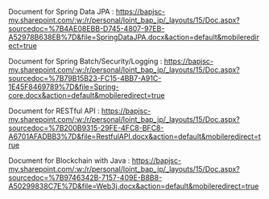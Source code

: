 Document for Spring Data JPA : https://bapjsc-my.sharepoint.com/:w:/r/personal/loint_bap_jp/_layouts/15/Doc.aspx?sourcedoc=%7B4AE08EBB-D745-4807-97EB-A52978B638EB%7D&file=SpringDataJPA.docx&action=default&mobileredirect=true



Document for Spring Batch/Security/Logging : https://bapjsc-my.sharepoint.com/:w:/r/personal/loint_bap_jp/_layouts/15/Doc.aspx?sourcedoc=%7B79B15B23-FC15-4BB7-A91C-1E45F8469789%7D&file=Spring-core.docx&action=default&mobileredirect=true



Document for RESTful API : https://bapjsc-my.sharepoint.com/:w:/r/personal/loint_bap_jp/_layouts/15/Doc.aspx?sourcedoc=%7B200B9315-29FE-4FC8-BFC8-A6701AFADBB3%7D&file=RestfulAPI.docx&action=default&mobileredirect=true


Document for Blockchain with Java : https://bapjsc-my.sharepoint.com/:w:/r/personal/loint_bap_jp/_layouts/15/Doc.aspx?sourcedoc=%7B9746342B-7157-409E-B8B8-A50299838C7E%7D&file=Web3j.docx&action=default&mobileredirect=true
